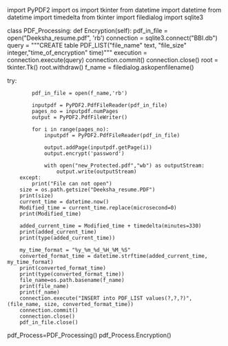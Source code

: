 import PyPDF2
import os
import tkinter
from datetime import datetime
from datetime import timedelta
from tkinter import filedialog
import sqlite3


class PDF_Processing:
    def Encryption(self):
        pdf_in_file = open("Deeksha_resume.pdf", 'rb')
        connection = sqlite3.connect("BBI.db")
        query = """CREATE table PDF_LIST("file_name" text, "file_size" integer,"time_of_encryption" time)"""
        execution = connection.execute(query)
        connection.commit()
        connection.close()
        root = tkinter.Tk()
        root.withdraw()
        f_name = filedialog.askopenfilename()

 try:

            pdf_in_file = open(f_name,'rb')

            inputpdf = PyPDF2.PdfFileReader(pdf_in_file)
            pages_no = inputpdf.numPages
            output = PyPDF2.PdfFileWriter()

            for i in range(pages_no):
                inputpdf = PyPDF2.PdfFileReader(pdf_in_file)

                output.addPage(inputpdf.getPage(i))
                output.encrypt('password')

                with open("new_Protected.pdf","wb") as outputStream:
                    output.write(outputStream)
        except:
            print("File can not open")
        size = os.path.getsize("Deeksha_resume.PDF")
        print(size)
        current_time = datetime.now()
        Modified_time = current_time.replace(microsecond=0)
        print(Modified_time)

        added_current_time = Modified_time + timedelta(minutes=330)
        print(added_current_time)
        print(type(added_current_time))

        my_time_format = "%y_%m_%d_%H_%M_%S"
        converted_format_time = datetime.strftime(added_current_time, my_time_format)
        print(converted_format_time)
        print(type(converted_format_time))
        file_name=os.path.basename(f_name)
        print(file_name)
        print(f_name)
        connection.execute("INSERT into PDF_LIST values(?,?,?)", (file_name, size, converted_format_time))
        connection.commit()
        connection.close()
        pdf_in_file.close()

pdf_Process=PDF_Processing()
pdf_Process.Encryption()
